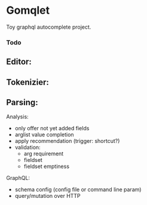 # Gomqlet

Toy graphql autocomplete project.

### Todo

Editor:
- 

Tokenizier:
- 

Parsing:
- 

Analysis:
- only offer not yet added fields
- arglist value completion
- apply recommendation (trigger: shortcut?)
- validation:
    - arg requirement
    - fieldset
    - fieldset emptiness

GraphQL:
- schema config (config file or command line param)
- query/mutation over HTTP